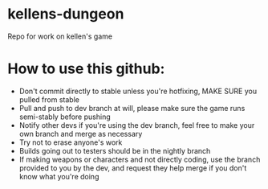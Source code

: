 # kellens-dungeon
Repo for work on kellen's game

# How to use this github:

- Don't commit directly to stable unless you're hotfixing, MAKE SURE you pulled from stable
- Pull and push to dev branch at will, please make sure the game runs semi-stably before pushing
- Notify other devs if you're using the dev branch, feel free to make your own branch and merge as necessary
- Try not to erase anyone's work
- Builds going out to testers should be in the nightly branch
- If making weapons or characters and not directly coding, use the branch provided to you by the dev, and request they help merge if you don't know what you're doing
